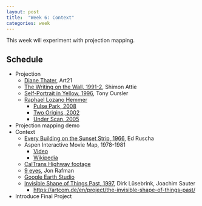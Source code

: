 ```yaml
---
layout: post
title:  "Week 6: Context"
categories: week
---
```


This week will experiment with projection mapping.

## Schedule

* Projection
  * [Diane Thater](https://art21.org/watch/art-in-the-twenty-first-century/s8/diana-thater-in-los-angeles-segment/), Art21
  * [The Writing on the Wall, 1991-2](http://shimonattie.net/portfolio/the-writing-on-the-wall/), Shimon Attie
  * [Self-Portrait in Yellow, 1996](https://www.youtube.com/watch?v=OkSOLlmTFoc&t=5s), Tony Oursler
  * [Raphael Lozano Hemmer](http://www.lozano-hemmer.com/)
    * [Pulse Park, 2008](http://lozano-hemmer.com/videos/artwork/pulsepark_nyc_hd.mov)
    * [Two Origins, 2002](http://www.lozano-hemmer.com/videos.php?id=36&type=Projects)
    * [Under Scan, 2005](http://www.lozano-hemmer.com/videos.php?id=37&type=Projects)
* Projection mapping demo
* Context
  * [Every Building on the Sunset Strip, 1966](http://blogs.getty.edu/pacificstandardtime/explore-the-era/worksofart/every-building-on-the-sunset-strip/), Ed Ruscha
  * Aspen Interactive Movie Map, 1978-1981
    * [Video](https://www.youtube.com/watch?v=Hf6LkqgXPMU)
    * [Wikipedia](https://en.wikipedia.org/wiki/Aspen_Movie_Map)
  * [CalTrans Highway footage](https://www.youtube.com/watch?v=smvv5on8ggg)
  * [9 eyes](http://9-eyes.com/), Jon Rafman
  * [Google Earth Studio](https://www.google.com/earth/studio/)
  * [Invisible Shape of Things Past, 1997](http://90.146.8.18/en/archives/prix_archive/prix_projekt.asp?iProjectID=2493), Dirk Lüsebrink, Joachim Sauter
    * https://artcom.de/en/project/the-invisible-shape-of-things-past/
* Introduce Final Project